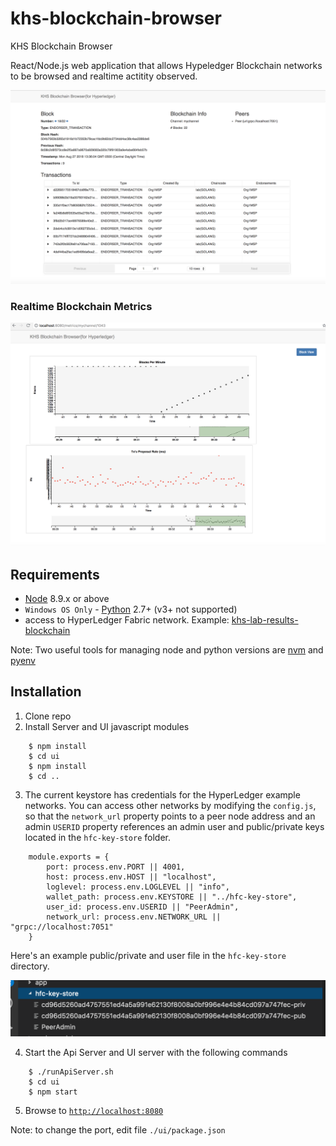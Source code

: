 # khs-blockchain-browser
KHS Blockchain Browser


React/Node.js web application that allows Hypeledger 
Blockchain networks to be browsed and realtime actitity observed.

![](images/khs-block-browser.png)

### Realtime Blockchain Metrics

![](images/blockbrowsermetrics.png)


## Requirements
* [Node](https://nodejs.org/en/download/) 8.9.x or above
* `Windows OS Only` - [Python](https://www.python.org/downloads/) 2.7+ (v3+ not supported)
* access to HyperLedger Fabric network.  Example: [khs-lab-results-blockchain](https://github.com/in-the-keyhole/khs-lab-results-blockchain)

Note: Two useful tools for managing node and python versions are [nvm](https://github.com/creationix/nvm) and [pyenv](https://github.com/pyenv/pyenv)

## Installation 
1. Clone repo
2. Install Server and UI javascript modules 


```
    $ npm install 
    $ cd ui
    $ npm install 
    $ cd ..
```

3. The current keystore has credentials for the HyperLedger example networks. You can access other networks by modifying the `config.js`,  so that the `network_url` property points to a peer node address and an admin `USERID` property references an admin user and public/private keys located in the `hfc-key-store` folder.

```
    module.exports = {
        port: process.env.PORT || 4001,
        host: process.env.HOST || "localhost",
        loglevel: process.env.LOGLEVEL || "info",
        wallet_path: process.env.KEYSTORE || "../hfc-key-store",
        user_id: process.env.USERID || "PeerAdmin",
        network_url: process.env.NETWORK_URL || "grpc://localhost:7051"  
    }
```

Here's an example public/private and user file in the `hfc-key-store` directory. 

![](images/keystore.png)

4. Start the Api Server and UI server with the following commands 

```
    $ ./runApiServer.sh 
    $ cd ui 
    $ npm start 
```

5. Browse to [`http://localhost:8080`](http://localhost:8080)

Note: to change the port, edit file `./ui/package.json`




